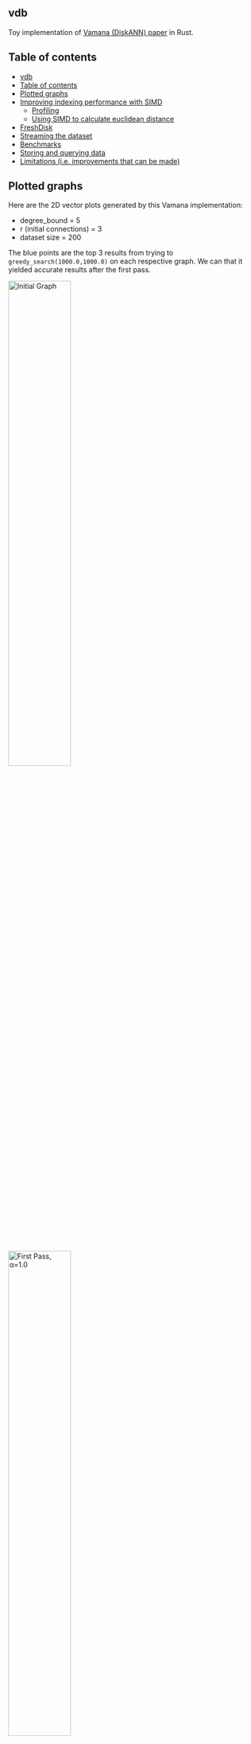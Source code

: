 
## vdb

Toy implementation of [Vamana (DiskANN) paper](https://proceedings.neurips.cc/paper/2019/file/09853c7fb1d3f8ee67a61b6bf4a7f8e6-Paper.pdf) in Rust.

## Table of contents

- [vdb](#vdb)
- [Table of contents](#table-of-contents)
- [Plotted graphs](#plotted-graphs)
- [Improving indexing performance with SIMD](#improving-indexing-performance-with-simd)
  - [Profiling](#profiling)
  - [Using SIMD to calculate euclidean distance](#using-simd-to-calculate-euclidean-distance)
- [FreshDisk](#freshdisk)
- [Streaming the dataset](#streaming-the-dataset)
- [Benchmarks](#benchmarks)
- [Storing and querying data](#storing-and-querying-data)
- [Limitations (i.e. improvements that can be made)](#limitations-ie-improvements-that-can-be-made)

## Plotted graphs

Here are the 2D vector plots generated by this Vamana implementation:

- degree_bound = 5
- r (initial connections) = 3
- dataset size = 200

The blue points are the top 3 results from trying to `greedy_search(1000.0,1000.0)` on each respective graph. We can that it yielded accurate results after the first pass.

<img src="static/graph-initial.png" alt="Initial Graph" width="50%">

<img src="static/graph-1.png" alt="First Pass, α=1.0" width="50%">

<img src="static/graph-2.png" alt="Second Pass, α=1.0" width="50%">

## Improving indexing performance with SIMD

Inspired from [qdrant's benchmarks](https://qdrant.tech/benchmarks/), I decided to run vdb with the [dbpedia-entities-openai-1m](https://huggingface.co/datasets/KShivendu/dbpedia-entities-openai-1M) dataset.

- 1 million of 1536 dimension vectors

Using only in-mem indexing, the full indexing's latency came at `200s ~ 250s`

### Profiling

To identify the bottleneck, I used [cargo flamegraph](https://github.com/flamegraph-rs/flamegraph) to profile the indexing on just 1 parquet file of the dataset (i.e. 38k of 1536 dimension vectors).

<img src="static/before_simd_euclidean_distance_flamegraph.svg" alt="flamegraph" width="100%">

> See the `vdb::graph::graph::Graph::Index` trace

We can see that `euclidean_distance` takes up the majority of CPU time in `greedy_search` and `robust_prune`.
My simple implementation below scales linearly with the no. of dimensions. Hence, it's slow for our 1536 dimension dataset.

```rust
fn euclidean_distance(a: &[f32], b: &[f32]) -> i64 {
    let mut squared_distance: f32 = 0.0;
    for i in 0..a.len() {
        let difference = a[i] - b[i];
        squared_distance += difference * difference;
    }
    squared_distance.sqrt() as i64
}
```

### Using SIMD to calculate euclidean distance

SIMD is a natural fit for this calculation. Using the [simsimd](https://docs.rs/simsimd/latest/simsimd/index.html) crate is trivial:

```rust
use simsimd::SpatialSimilarity;

fn euclidean_distance(a: &[f32], b: &[f32]) -> i64 {
    let l2sq_dist = f32::l2sq(a, b); 
    l2sq_dist.unwrap() as i64
}
```

The full in-mem indexing's latency now takes around `40s~51s`, about a 5x improvement. From the updated flamegraph, we can also see that `euclidean_distance` is no longer hogging the CPU time.

- Reading the dataset became the dominating factor

<img src="static/after_simd_flamegraph.svg" alt="flamegraph" width="100%">

> See the `vdb::graph::graph::Graph::Index` trace

## FreshDisk

To handle large datasets, I implemented `src/storage/fresh_disk.rs` based on the [FreshDisk paper](https://arxiv.org/pdf/2105.09614). It's quite similar to LSM trees.

## Streaming the dataset

While trying to use the load and index `dbpedia-entities-openai-1M` the dataset into the FreshDisk index, the process would hang/OOM. The full dataset is 18G and I would have other processes running on my PC.

To mitigate this, instead of loading in the full dataset, the vectors are loaded from each file lazily via an `Iterator`.

- Noted that this interferes with indexing latency

## Benchmarks

Using the 1,000,000 vectors of 1536 dimension from the dbpedia dataset, I compared the following storage implementation.

- [In-mem](src/storage/inmem.rs) where all indexes and operations are in-mem
- [Naive disk](src/storage/disk.rs) where all indexes and operations are on disk
- [Fresh-Disk](src/storage/fresh_disk.rs) where indexes and operations are in a mix of in-mem and on-disk
  - The numbers reflects the hybrid approach

| Storage type | Indexing time |
|--------------|---------------|
| In-mem       | 51s           |
| Naive disk   | 1829s         |
| Fresh-Disk   | 219s          |

## Storing and querying data

Initially, the toy implementation only stored vectors and not the text data. I decided to add it in for a more practical showcase. Data is all stored in-memory.

Because the embeddings are via OpenAI's paid `text-embedding-ada-002` and to keep it simple, I will query the index with a known vector from the dataset.

The query vector is loaded from [dataset/query.txt](dataset/query.txt). Using the query vector of `<dbpedia:ASCII>`, we query the index with `k=5` (5 most similar). We see that we are able to retrieve the correct match (1st) and other relevant matches.

> Due to the nature of approximation and randomization, we don't always get the correct match across multiple queries

```text
ASCII (/ˈæski/ ASS-kee), abbreviated from American Standard Code for Information Interchange, is a character-encoding scheme (the IANA prefers the name US-ASCII).  ASCII codes represent text in computers, communications equipment, and other devices that use text. Most modern character-encoding schemes are based on ASCII, though they support many additional characters.

ASCII art is a graphic design technique that uses computers for presentation and consists of pictures pieced together from the 95 printable (from a total of 128) characters defined by the ASCII Standard from 1963 and ASCII compliant character sets with proprietary extended characters (beyond the 128 characters of standard 7-bit ASCII). The term is also loosely used to refer to text based visual art in general.

ISO/IEC 8859-1:1998, Information technology — 8-bit single-byte coded graphic character sets — Part 1: Latin alphabet No. 1, is part of the ISO/IEC 8859 series of ASCII-based standard character encodings, first edition published in 1987. It is generally intended for Western European languages (see below for a list).

ISO/IEC 8859-15:1999, Information technology — 8-bit single-byte coded graphic character sets — Part 15: Latin alphabet No. 9, is part of the ISO/IEC 8859 series of ASCII-based standard character encodings, first edition published in 1999. It is informally referred to as Latin-9 (and was for a while called Latin-0).

ISO/IEC 8859 is a joint ISO and IEC series of standards for 8-bit character encodings. The series of standards consists of numbered parts, such as ISO/IEC 8859-1, ISO/IEC 8859-2, etc. There are 15 parts, excluding the abandoned ISO/IEC 8859-12. The ISO working group maintaining this series of standards has been disbanded.ISO/IEC 8859 parts 1, 2, 3, and 4 were originally Ecma International standard ECMA-94.
```

## Limitations (i.e. improvements that can be made)

As this is a toy project to learn more about Rust and db development, there are several limitations

1. Does not support delete
2. Indexes are rebuilt every time
3. WAL not supported